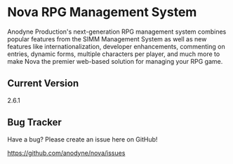 # Nova RPG Management System

Anodyne Production's next-generation RPG management system combines popular features from the SIMM Management System as well as new features like internationalization, developer enhancements, commenting on entries, dynamic forms, multiple characters per player, and much more to make Nova the premier web-based solution for managing your RPG game.

## Current Version

2.6.1

## Bug Tracker

Have a bug? Please create an issue here on GitHub!

https://github.com/anodyne/nova/issues
